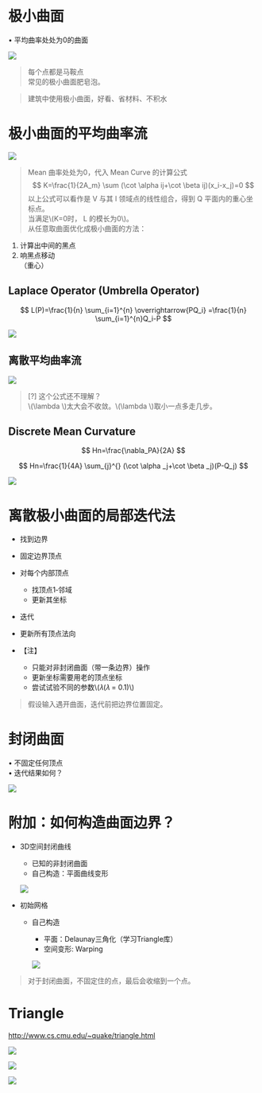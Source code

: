# 极小曲面    

• 平均曲率处处为0的曲面   

![](../assets/微分38.png)    

> 每个点都是马鞍点     
常见的极小曲面肥皂泡。    

> 建筑中使用极小曲面，好看、省材料、不积水   

# 极小曲面的平均曲率流    

![](../assets/微分49.png)    

> Mean 曲率处处为0，代入 Mean Curve 的计算公式     
$$ 
K=\frac{1}{2A_m} \sum (\cot \alpha ij+\cot \beta ij)(x_i-x_j)=0
$$
以上公式可以看作是 V 与其 l 领域点的线性组合，得到 Q 平面内的重心坐标点。     
当满足\\(K=0时， L 的模长为0\\)。        
从任意取曲面优化成极小曲面的方法：
1. 计算出中间的黑点     
2. 响黑点移动       
（重心）

## Laplace Operator (Umbrella Operator)    

$$
L(P)=\frac{1}{n} \sum_{i=1}^{n} \overrightarrow{PQ_i} =\frac{1}{n} \sum_{i=1}^{n}Q_i-P
$$

![](../assets/微分50.png)    


## 离散平均曲率流   

![](../assets/微分51.png)  

> [?] 这个公式还不理解？    
\\(\lambda \\)太大会不收敛。\\(\lambda \\)取小一点多走几步。     

## Discrete Mean Curvature     

$$
Hn=\frac{\nabla_PA}{2A} 
$$

$$
Hn=\frac{1}{4A} \sum_{j}^{} (\cot \alpha _j+\cot \beta _j)(P-Q_j)
$$

![](../assets/微分52.png)  


# 离散极小曲面的局部迭代法    

 - 找到边界    
 - 固定边界顶点    
 - 对每个内部顶点    
    - 找顶点1‐邻域    
    - 更新其坐标    
 - 迭代   
 - 更新所有顶点法向   

 - 【注】   
    - 只能对非封闭曲面（带一条边界）操作   
    - 更新坐标需要用老的顶点坐标   
    - 尝试试验不同的参数\\(𝜆(𝜆 = 0.1)\\)    

> 假设输入遇开曲面，迭代前把边界位置固定。 

# 封闭曲面    

• 不固定任何顶点    
• 迭代结果如何？   

![](../assets/微分54.png)  


# 附加：如何构造曲面边界？   

 - 3D空间封闭曲线     
    - 已知的非封闭曲面   
    - 自己构造：平面曲线变形    

    ![](../assets/微分55.png)  

 - 初始网格    
    - 自己构造    
      - 平面：Delaunay三角化（学习Triangle库）    
      - 空间变形: Warping     

      ![](../assets/微分56.png)  

> 对于封闭曲面，不固定住的点，最后会收缩到一个点。    

# Triangle    

<http://www.cs.cmu.edu/~quake/triangle.html>   

![](../assets/微分57.png)  

![](../assets/微分58.png)  

![](../assets/微分59.png)  